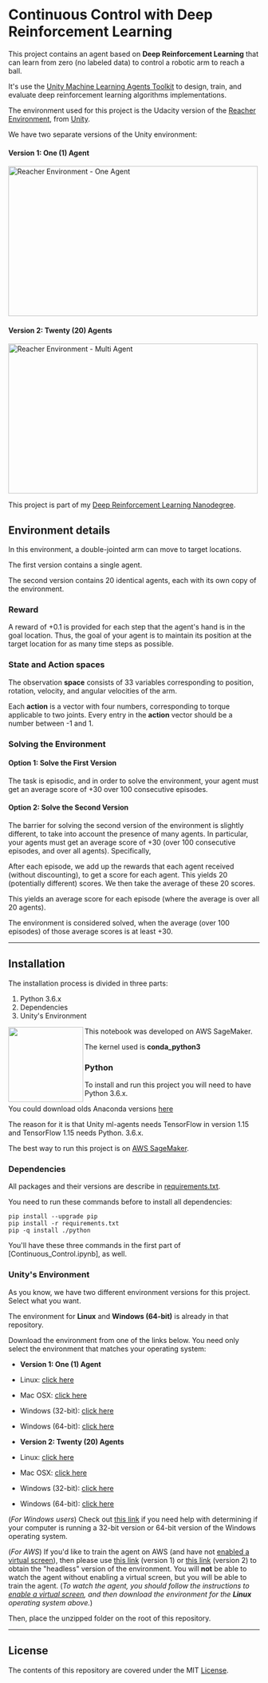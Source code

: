 # Continuous Control with Deep Reinforcement Learning

This project contains an agent based on **Deep Reinforcement Learning** that can learn from zero (no labeled data) to control a robotic arm to reach a ball.

It's use the [Unity Machine Learning Agents Toolkit](https://github.com/Unity-Technologies/ml-agents) to design, train, and evaluate deep reinforcement learning algorithms implementations.

The environment used for this project is the Udacity version of the [Reacher Environment](https://github.com/Unity-Technologies/ml-agents/blob/master/docs/Learning-Environment-Examples.md#reacher), from [Unity](https://unity3d.com/pt/machine-learning).

We have two separate versions of the Unity environment:

#### Version 1: One (1) Agent

<img src="https://www.katnoria.com/static/singleplayer-18f6053955fdb4e6d4a4a470f20199ab.gif" alt="Reacher Environment - One Agent" width="500" height="300">

#### Version 2: Twenty (20) Agents

<img src="https://user-images.githubusercontent.com/10624937/43851024-320ba930-9aff-11e8-8493-ee547c6af349.gif" alt="Reacher Environment - Multi Agent" width="500" height="300">

This project is part of my [Deep Reinforcement Learning Nanodegree](https://www.udacity.com/course/deep-reinforcement-learning-nanodegree--nd893).

## Environment details

In this environment, a double-jointed arm can move to target locations.

The first version contains a single agent.

The second version contains 20 identical agents, each with its own copy of the environment.

### Reward

A reward of +0.1 is provided for each step that the agent's hand is in the goal location. Thus, the goal of your agent is to maintain its position at the target location for as many time steps as possible.

### State and Action spaces

The observation **space** consists of 33 variables corresponding to position, rotation, velocity, and angular velocities of the arm.

Each **action** is a vector with four numbers, corresponding to torque applicable to two joints. Every entry in the **action** vector should be a number between -1 and 1.

### Solving the Environment

#### Option 1: Solve the First Version

The task is episodic, and in order to solve the environment, your agent must get an average score of +30 over 100 consecutive episodes.

#### Option 2: Solve the Second Version

The barrier for solving the second version of the environment is slightly different, to take into account the presence of many agents. In particular, your agents must get an average score of +30 (over 100 consecutive episodes, and over all agents). Specifically,

After each episode, we add up the rewards that each agent received (without discounting), to get a score for each agent. This yields 20 (potentially different) scores. We then take the average of these 20 scores.

This yields an average score for each episode (where the average is over all 20 agents).

The environment is considered solved, when the average (over 100 episodes) of those average scores is at least +30.

---

## Installation

The installation process is divided in three parts:

1. Python 3.6.x
2. Dependencies
3. Unity's Environment

<img align="left" width="150" src="https://www.nclouds.com/img/services/toolkit/sagemaker.png"/>

This notebook was developed on AWS SageMaker.

The kernel used is **conda_python3**



### Python

To install and run this project you will need to have Python 3.6.x.

You could download olds Anaconda versions [here](https://repo.anaconda.com/archive/)

The reason for it is that Unity ml-agents needs TensorFlow in version 1.15 and TensorFlow 1.15 needs Python. 3.6.x.

The best way to run this project is on [AWS SageMaker](https://aws.amazon.com/pt/sagemaker/).

### Dependencies 

All packages and their versions are describe in [requirements.txt](requirements.txt).

You need to run these commands before to install all dependencies:

```
pip install --upgrade pip
pip install -r requirements.txt
pip -q install ./python
```

You'll have these three commands in the first part of [Continuous_Control.ipynb], as well.

### Unity's Environment

As you know, we have two different environment versions for this project. Select what you want.

The environment for **Linux** and **Windows (64-bit)** is already in that repository.

Download the environment from one of the links below.  You need only select the environment that matches your operating system:

- **Version 1: One (1) Agent**
 - Linux: [click here](https://s3-us-west-1.amazonaws.com/udacity-drlnd/P2/Reacher/one_agent/Reacher_Linux.zip)
 - Mac OSX: [click here](https://s3-us-west-1.amazonaws.com/udacity-drlnd/P2/Reacher/one_agent/Reacher.app.zip)
 - Windows (32-bit): [click here](https://s3-us-west-1.amazonaws.com/udacity-drlnd/P2/Reacher/one_agent/Reacher_Windows_x86.zip)
 - Windows (64-bit): [click here](https://s3-us-west-1.amazonaws.com/udacity-drlnd/P2/Reacher/one_agent/Reacher_Windows_x86_64.zip)

- **Version 2: Twenty (20) Agents**
 - Linux: [click here](https://s3-us-west-1.amazonaws.com/udacity-drlnd/P2/Reacher/Reacher_Linux.zip)
 - Mac OSX: [click here](https://s3-us-west-1.amazonaws.com/udacity-drlnd/P2/Reacher/Reacher.app.zip)
 - Windows (32-bit): [click here](https://s3-us-west-1.amazonaws.com/udacity-drlnd/P2/Reacher/Reacher_Windows_x86.zip)
 - Windows (64-bit): [click here](https://s3-us-west-1.amazonaws.com/udacity-drlnd/P2/Reacher/Reacher_Windows_x86_64.zip)

(_For Windows users_) Check out [this link](https://support.microsoft.com/en-us/help/827218/how-to-determine-whether-a-computer-is-running-a-32-bit-version-or-64) if you need help with determining if your computer is running a 32-bit version or 64-bit version of the Windows operating system.

(_For AWS_) If you'd like to train the agent on AWS (and have not [enabled a virtual screen](https://github.com/Unity-Technologies/ml-agents/blob/master/docs/Training-on-Amazon-Web-Service.md)), then please use [this link](https://s3-us-west-1.amazonaws.com/udacity-drlnd/P2/Reacher/one_agent/Reacher_Linux_NoVis.zip) (version 1) or [this link](https://s3-us-west-1.amazonaws.com/udacity-drlnd/P2/Reacher/Reacher_Linux_NoVis.zip) (version 2) to obtain the "headless" version of the environment.  You will **not** be able to watch the agent without enabling a virtual screen, but you will be able to train the agent.  (_To watch the agent, you should follow the instructions to [enable a virtual screen](https://github.com/Unity-Technologies/ml-agents/blob/master/docs/Training-on-Amazon-Web-Service.md), and then download the environment for the **Linux** operating system above._)
    
Then, place the unzipped folder on the root of this repository.

---

## License

The contents of this repository are covered under the MIT [License](LICENSE).